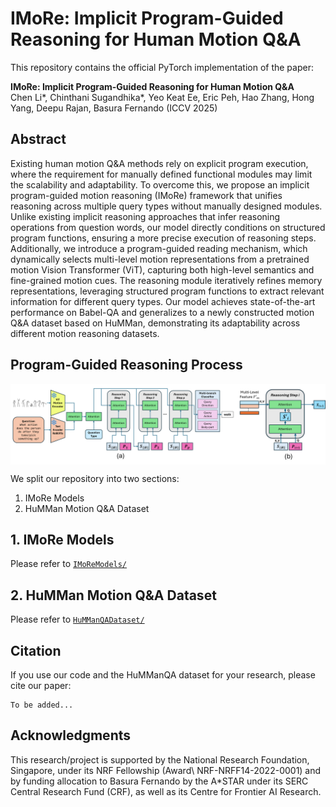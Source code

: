 # IMoRe: Implicit Program-Guided Reasoning for Human Motion Q&A

This repository contains the official PyTorch implementation of the paper:

**IMoRe: Implicit Program-Guided Reasoning for Human Motion Q&A**  
Chen Li*, Chinthani Sugandhika*, Yeo Keat Ee, Eric Peh, Hao Zhang, Hong Yang, Deepu Rajan, Basura Fernando
(ICCV 2025) 

<!-- [![arXiv](https://img.shields.io/badge/arXiv-2307.00586-b31b1b.svg)](https://arxiv.org/abs/2410.22829) -->


## Abstract
Existing human motion Q&A methods rely on explicit program execution, where the requirement for manually defined functional modules may limit the scalability and adaptability. To overcome this, we propose an implicit program-guided motion reasoning (IMoRe) framework that unifies reasoning across multiple query types without manually designed modules. Unlike existing implicit reasoning approaches that infer reasoning operations from question words, our model directly conditions on structured program functions, ensuring a more precise execution of reasoning steps. Additionally, we introduce a program-guided reading mechanism, which dynamically selects multi-level motion representations from a pretrained motion Vision Transformer (ViT), capturing both high-level semantics and fine-grained motion cues. The reasoning module iteratively refines memory representations, leveraging structured program functions to extract relevant information for different query types. Our model achieves state-of-the-art performance on Babel-QA and generalizes to a newly constructed motion Q&A dataset based on HuMMan, demonstrating its adaptability across different motion reasoning datasets.

## Program-Guided Reasoning Process
 <!-- for Human Motion Q&A -->
<!-- ![Situational Scene Graph](image.png) -->
<div style="display: flex; justify-content: center;">
  <img src="assets/Architecture.png" alt="IMoRe_architecture" width="800"/>
</div>

We split our repository into two sections:
1. IMoRe Models
2. HuMMan Motion Q&A Dataset


## 1. IMoRe Models
Please refer to [`IMoReModels/`](IMoReModels/)


## 2. HuMMan Motion Q&A Dataset
Please refer to [`HuMManQADataset/`](HuMManQADataset/)


## Citation
If you use our code and the HuMManQA dataset for your research, please cite our paper:
```bibtext
To be added...
```

## Acknowledgments

This research/project is supported by the National Research Foundation, Singapore, under its NRF Fellowship (Award\ NRF-NRFF14-2022-0001) and by funding allocation to Basura Fernando by the A*STAR under its SERC Central Research Fund (CRF), as well as its Centre for Frontier AI Research.